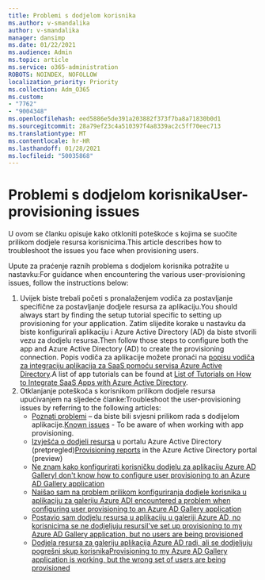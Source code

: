 ```yaml
---
title: Problemi s dodjelom korisnika
ms.author: v-smandalika
author: v-smandalika
manager: dansimp
ms.date: 01/22/2021
ms.audience: Admin
ms.topic: article
ms.service: o365-administration
ROBOTS: NOINDEX, NOFOLLOW
localization_priority: Priority
ms.collection: Adm_O365
ms.custom:
- "7762"
- "9004348"
ms.openlocfilehash: eed5886e5de391a203882f373f7ba8a71830b0d1
ms.sourcegitcommit: 28a79ef23c4a510397f4a8339ac2c5ff70eec713
ms.translationtype: MT
ms.contentlocale: hr-HR
ms.lasthandoff: 01/28/2021
ms.locfileid: "50035868"
---
```

# <a name="user-provisioning-issues"></a><span data-ttu-id="4e414-102">Problemi s dodjelom korisnika</span><span class="sxs-lookup"><span data-stu-id="4e414-102">User-provisioning issues</span></span>

<span data-ttu-id="4e414-103">U ovom se članku opisuje kako otkloniti poteškoće s kojima se suočite prilikom dodjele resursa korisnicima.</span><span class="sxs-lookup"><span data-stu-id="4e414-103">This article describes how to troubleshoot the issues you face when provisioning users.</span></span>

<span data-ttu-id="4e414-104">Upute za praćenje raznih problema s dodjelom korisnika potražite u nastavku:</span><span class="sxs-lookup"><span data-stu-id="4e414-104">For guidance when encountering the various user-provisioning issues, follow the instructions below:</span></span>

1. <span data-ttu-id="4e414-105">Uvijek biste trebali početi s pronalaženjem vodiča za postavljanje specifične za postavljanje dodjele resursa za aplikaciju.</span><span class="sxs-lookup"><span data-stu-id="4e414-105">You should always start by finding the setup tutorial specific to setting up provisioning for your application.</span></span> <span data-ttu-id="4e414-106">Zatim slijedite korake u nastavku da biste konfigurirali aplikaciju i Azure Active Directory (AD) da biste stvorili vezu za dodjelu resursa.</span><span class="sxs-lookup"><span data-stu-id="4e414-106">Then follow those steps to configure both the app and Azure Active Directory (AD) to create the provisioning connection.</span></span> <span data-ttu-id="4e414-107">Popis vodiča za aplikacije možete pronaći na [popisu vodiča za integraciju aplikacija za SaaS pomoću servisa Azure Active Directory](https://docs.microsoft.com/azure/active-directory/saas-apps/tutorial-list).</span><span class="sxs-lookup"><span data-stu-id="4e414-107">A list of app tutorials can be found at [List of Tutorials on How to Integrate SaaS Apps with Azure Active Directory](https://docs.microsoft.com/azure/active-directory/saas-apps/tutorial-list).</span></span>
2. <span data-ttu-id="4e414-108">Otklanjanje poteškoća s korisnikom prilikom dodjele resursa upućivanjem na sljedeće članke:</span><span class="sxs-lookup"><span data-stu-id="4e414-108">Troubleshoot the user-provisioning issues by referring to the following articles:</span></span>
    - <span data-ttu-id="4e414-109">[Poznati problemi](https://docs.microsoft.com/azure/active-directory/app-provisioning/known-issues) – da biste bili svjesni prilikom rada s dodijelom aplikacije.</span><span class="sxs-lookup"><span data-stu-id="4e414-109">[Known issues](https://docs.microsoft.com/azure/active-directory/app-provisioning/known-issues) - To be aware of when working with app provisioning.</span></span>
    - <span data-ttu-id="4e414-110">[Izvješća o dodjeli resursa](https://docs.microsoft.com/azure/active-directory/reports-monitoring/concept-provisioning-logs) u portalu Azure Active Directory (pretpregled)</span><span class="sxs-lookup"><span data-stu-id="4e414-110">[Provisioning reports](https://docs.microsoft.com/azure/active-directory/reports-monitoring/concept-provisioning-logs) in the Azure Active Directory portal (preview)</span></span>
    - [<span data-ttu-id="4e414-111">Ne znam kako konfigurirati korisničku dodjelu za aplikaciju Azure AD Gallery</span><span class="sxs-lookup"><span data-stu-id="4e414-111">I don't know how to configure user provisioning to an Azure AD Gallery application</span></span>](https://docs.microsoft.com/azure/active-directory/app-provisioning/configure-automatic-user-provisioning-portal) 
    - [<span data-ttu-id="4e414-112">Naišao sam na problem prilikom konfiguriranja dodjele korisnika u aplikaciju za galeriju Azure AD</span><span class="sxs-lookup"><span data-stu-id="4e414-112">I encountered a problem when configuring user provisioning to an Azure AD Gallery application</span></span>](https://docs.microsoft.com/azure/active-directory/app-provisioning/application-provisioning-config-problem) 
    - [<span data-ttu-id="4e414-113">Postavio sam dodjelu resursa u aplikaciju u galeriji Azure AD, no korisnicima se ne dodjeljuju resursi</span><span class="sxs-lookup"><span data-stu-id="4e414-113">I've set up provisioning to my Azure AD Gallery application, but no users are being provisioned</span></span>](https://docs.microsoft.com/azure/active-directory/app-provisioning/application-provisioning-config-problem-no-users-provisioned) 
    - [<span data-ttu-id="4e414-114">Dodjela resursa za galeriju aplikacija Azure AD radi, ali se dodjeljuju pogrešni skup korisnika</span><span class="sxs-lookup"><span data-stu-id="4e414-114">Provisioning to my Azure AD Gallery application is working, but the wrong set of users are being provisioned</span></span>](https://docs.microsoft.com/azure/active-directory/manage-apps/add-application-portal-assign-users)





